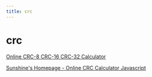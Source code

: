```yaml
---
title: crc
---
```


# crc

[Online CRC-8 CRC-16 CRC-32 Calculator](https://crccalc.com/)

[Sunshine's Homepage - Online CRC Calculator Javascript](http://www.sunshine2k.de/coding/javascript/crc/crc_js.html)
